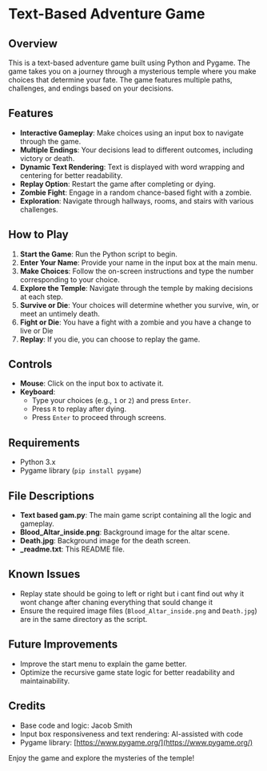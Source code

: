 # Text-Based Adventure Game

## Overview
This is a text-based adventure game built using Python and Pygame. The game takes you on a journey through a mysterious temple where you make choices that determine your fate. The game features multiple paths, challenges, and endings based on your decisions.

## Features
- **Interactive Gameplay**: Make choices using an input box to navigate through the game.
- **Multiple Endings**: Your decisions lead to different outcomes, including victory or death.
- **Dynamic Text Rendering**: Text is displayed with word wrapping and centering for better readability.
- **Replay Option**: Restart the game after completing or dying.
- **Zombie Fight**: Engage in a random chance-based fight with a zombie.
- **Exploration**: Navigate through hallways, rooms, and stairs with various challenges.

## How to Play
1. **Start the Game**: Run the Python script to begin.
2. **Enter Your Name**: Provide your name in the input box at the main menu.
3. **Make Choices**: Follow the on-screen instructions and type the number corresponding to your choice.
4. **Explore the Temple**: Navigate through the temple by making decisions at each step.
5. **Survive or Die**: Your choices will determine whether you survive, win, or meet an untimely death.
6. **Fight or Die**: You have a fight with a zombie and you have a change to live or Die
7. **Replay**: If you die, you can choose to replay the game.

## Controls
- **Mouse**: Click on the input box to activate it.
- **Keyboard**: 
  - Type your choices (e.g., `1` or `2`) and press `Enter`.
  - Press `R` to replay after dying.
  - Press `Enter` to proceed through screens.

## Requirements
- Python 3.x
- Pygame library (`pip install pygame`)

## File Descriptions
- **Text based gam.py**: The main game script containing all the logic and gameplay.
- **Blood_Altar_inside.png**: Background image for the altar scene.
- **Death.jpg**: Background image for the death screen.
- **_readme.txt**: This README file.

## Known Issues
- Replay state should be going to left or right but i cant find out why it wont change after chaning everything that sould change it
- Ensure the required image files (`Blood_Altar_inside.png` and `Death.jpg`) are in the same directory as the script.

## Future Improvements
- Improve the start menu to explain the game better.
- Optimize the recursive game state logic for better readability and maintainability.

## Credits
- Base code and logic: Jacob Smith
- Input box responsiveness and text rendering: AI-assisted with code 
- Pygame library: [https://www.pygame.org/](https://www.pygame.org/)

Enjoy the game and explore the mysteries of the temple!
